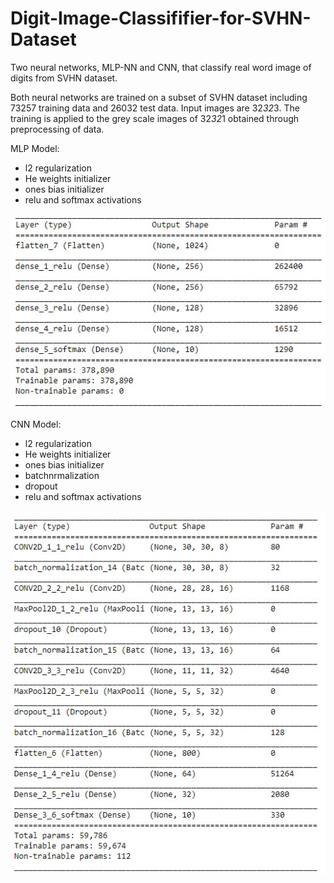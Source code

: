 # Digit-Image-Classififier-for-SVHN-Dataset
Two neural networks, MLP-NN and CNN, that classify real word image of digits from SVHN dataset.

Both neural networks are trained on a subset of SVHN dataset including 73257 training data and 26032 test data. 
Input images are 32*32*3. The training is applied to the grey scale images of 32*32*1 obtained through preprocessing of data.

MLP Model:
* l2 regularization
* He weights initializer
* ones bias initializer
* relu and softmax activations

![](MLP_Summary.jpg)

CNN Model:
* l2 regularization
* He weights initializer
* ones bias initializer
* batchnrmalization
* dropout
* relu and softmax activations

![](CNN_Summary.jpg)
